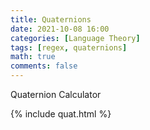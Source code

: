 ```yaml
---
title: Quaternions
date: 2021-10-08 16:00
categories: [Language Theory]
tags: [regex, quaternions]
math: true
comments: false
---
```


Quaternion Calculator

{% include quat.html %}
